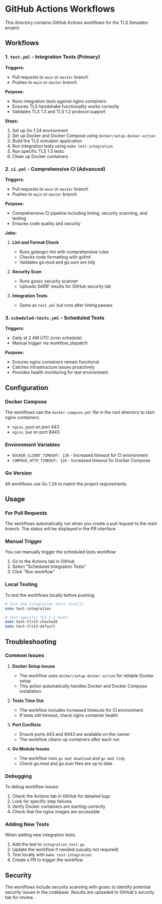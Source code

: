# GitHub Actions Workflows

This directory contains GitHub Actions workflows for the TLS Simulator project.

## Workflows

### 1. `test.yml` - Integration Tests (Primary)

**Triggers:**
- Pull requests to `main` or `master` branch
- Pushes to `main` or `master` branch

**Purpose:**
- Runs integration tests against nginx containers
- Ensures TLS handshake functionality works correctly
- Validates TLS 1.3 and TLS 1.2 protocol support

**Steps:**
1. Set up Go 1.24 environment
2. Set up Docker and Docker Compose using `docker/setup-docker-action`
3. Build the TLS simulator application
4. Run integration tests using `make test-integration`
5. Run specific TLS 1.3 tests
6. Clean up Docker containers

### 2. `ci.yml` - Comprehensive CI (Advanced)

**Triggers:**
- Pull requests to `main` or `master` branch
- Pushes to `main` or `master` branch

**Purpose:**
- Comprehensive CI pipeline including linting, security scanning, and testing
- Ensures code quality and security

**Jobs:**
1. **Lint and Format Check**
   - Runs golangci-lint with comprehensive rules
   - Checks code formatting with gofmt
   - Validates go.mod and go.sum are tidy

2. **Security Scan**
   - Runs gosec security scanner
   - Uploads SARIF results for GitHub security tab

3. **Integration Tests**
   - Same as `test.yml` but runs after linting passes

### 3. `scheduled-tests.yml` - Scheduled Tests

**Triggers:**
- Daily at 2 AM UTC (cron schedule)
- Manual trigger via workflow_dispatch

**Purpose:**
- Ensures nginx containers remain functional
- Catches infrastructure issues proactively
- Provides health monitoring for test environment

## Configuration

### Docker Compose
The workflows use the `docker-compose.yml` file in the root directory to start nginx containers:
- `nginx_good` on port 443
- `nginx_bad` on port 8443

### Environment Variables
- `DOCKER_CLIENT_TIMEOUT: 120` - Increased timeout for CI environment
- `COMPOSE_HTTP_TIMEOUT: 120` - Increased timeout for Docker Compose

### Go Version
All workflows use Go 1.24 to match the project requirements.

## Usage

### For Pull Requests
The workflows automatically run when you create a pull request to the main branch. The status will be displayed in the PR interface.

### Manual Trigger
You can manually trigger the scheduled tests workflow:
1. Go to the Actions tab in GitHub
2. Select "Scheduled Integration Tests"
3. Click "Run workflow"

### Local Testing
To test the workflows locally before pushing:

```bash
# Test the integration tests locally
make test-integration

# Test specific TLS 1.3 tests
make test-tls13-chacha20
make test-tls13-default
```

## Troubleshooting

### Common Issues

1. **Docker Setup Issues**
   - The workflow uses `docker/setup-docker-action` for reliable Docker setup
   - This action automatically handles Docker and Docker Compose installation

2. **Tests Time Out**
   - The workflow includes increased timeouts for CI environment
   - If tests still timeout, check nginx container health

3. **Port Conflicts**
   - Ensure ports 443 and 8443 are available on the runner
   - The workflow cleans up containers after each run

4. **Go Module Issues**
   - The workflow runs `go mod download` and `go mod tidy`
   - Check go.mod and go.sum files are up to date

### Debugging

To debug workflow issues:

1. Check the Actions tab in GitHub for detailed logs
2. Look for specific step failures
3. Verify Docker containers are starting correctly
4. Check that the nginx images are accessible

### Adding New Tests

When adding new integration tests:

1. Add the test to `integration_test.go`
2. Update the workflow if needed (usually not required)
3. Test locally with `make test-integration`
4. Create a PR to trigger the workflow

## Security

The workflows include security scanning with gosec to identify potential security issues in the codebase. Results are uploaded to GitHub's security tab for review.
